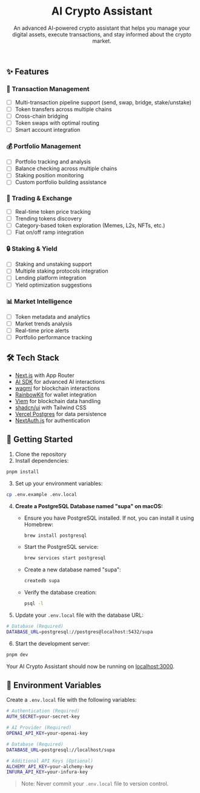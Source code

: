 <h1 align="center">AI Crypto Assistant</h1>

<p align="center">
  An advanced AI-powered crypto assistant that helps you manage your digital assets, execute transactions, and stay informed about the crypto market.
</p>

<br/>

## ✨ Features

### 💱 Transaction Management
- [ ] Multi-transaction pipeline support (send, swap, bridge, stake/unstake)
- [ ] Token transfers across multiple chains
- [ ] Cross-chain bridging
- [ ] Token swaps with optimal routing
- [ ] Smart account integration

### 💰 Portfolio Management
- [ ] Portfolio tracking and analysis
- [ ] Balance checking across multiple chains
- [ ] Staking position monitoring
- [ ] Custom portfolio building assistance

### 🔄 Trading & Exchange
- [ ] Real-time token price tracking
- [ ] Trending tokens discovery
- [ ] Category-based token exploration (Memes, L2s, NFTs, etc.)
- [ ] Fiat on/off ramp integration

### 🔒 Staking & Yield
- [ ] Staking and unstaking support
- [ ] Multiple staking protocols integration
- [ ] Lending platform integration
- [ ] Yield optimization suggestions

### 📊 Market Intelligence
- [ ] Token metadata and analytics
- [ ] Market trends analysis
- [ ] Real-time price alerts
- [ ] Portfolio performance tracking

## 🛠 Tech Stack

- [Next.js](https://nextjs.org) with App Router
- [AI SDK](https://sdk.vercel.ai/docs) for advanced AI interactions
- [wagmi](https://wagmi.sh) for blockchain interactions
- [RainbowKit](https://www.rainbowkit.com/) for wallet integration
- [Viem](https://viem.sh) for blockchain data handling
- [shadcn/ui](https://ui.shadcn.com) with Tailwind CSS
- [Vercel Postgres](https://vercel.com/storage/postgres) for data persistence
- [NextAuth.js](https://github.com/nextauthjs/next-auth) for authentication

## 🚀 Getting Started

1. Clone the repository
2. Install dependencies:
```bash
pnpm install
```

3. Set up your environment variables:
```bash
cp .env.example .env.local
```

4. **Create a PostgreSQL Database named "supa" on macOS:**
   - Ensure you have PostgreSQL installed. If not, you can install it using Homebrew:
     ```bash
     brew install postgresql
     ```
   - Start the PostgreSQL service:
     ```bash
     brew services start postgresql
     ```
   - Create a new database named "supa":
     ```bash
     createdb supa
     ```
   - Verify the database creation:
     ```bash
     psql -l
     ```

5. Update your `.env.local` file with the database URL:
```bash
# Database (Required)
DATABASE_URL=postgresql://postgres@localhost:5432/supa
```

6. Start the development server:
```bash
pnpm dev
```

Your AI Crypto Assistant should now be running on [localhost:3000](http://localhost:3000/).

## 🔑 Environment Variables

Create a `.env.local` file with the following variables:

```bash
# Authentication (Required)
AUTH_SECRET=your-secret-key

# AI Provider (Required)
OPENAI_API_KEY=your-openai-key

# Database (Required)
DATABASE_URL=postgresql://localhost/supa

# Additional API Keys (Optional)
ALCHEMY_API_KEY=your-alchemy-key
INFURA_API_KEY=your-infura-key
```

> Note: Never commit your `.env.local` file to version control.
